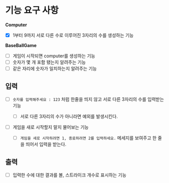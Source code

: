# 기능 요구 사항

**Computer**

- [x] 1부터 9까지 서로 다른 수로 이루어진 3자리의 수를 생성하는 기능

**BaseBallGame**

- [ ] 게임이 시작되면 computer를 생성하는 기능
- [ ] 숫자가 몇 개 포함 됐는지 알려주는 기능
- [ ] 같은 자리에 숫자가 일치하는지 알려주는 기능

## 입력

- [ ] `숫자를 입력해주세요 : 123` 처럼 한줄을 띄지 않고 서로 다른 3자리의 수를 입력받는 기능

  - [ ] 서로 다른 3자리의 수가 아니라면 예외를 발생시킨다.

- [ ] 게임을 새로 시작할지 말지 물어보는 기능
  - [ ] `게임을 새로 시작하려면 1, 종료하려면 2를 입력하세요.` 메세지를 보여주고 한 줄을 띄어서 입력을 받는다.

## 출력

- [ ] 입력한 수에 대한 결과를 볼, 스트라이크 개수로 표시하는 기능

